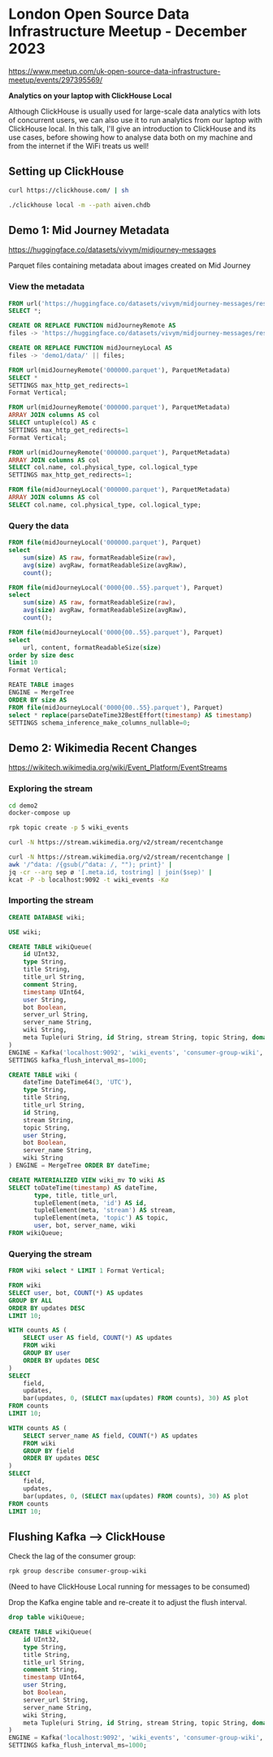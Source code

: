 # London Open Source Data Infrastructure Meetup - December 2023

https://www.meetup.com/uk-open-source-data-infrastructure-meetup/events/297395569/

**Analytics on your laptop with ClickHouse Local**

Although ClickHouse is usually used for large-scale data analytics with lots of concurrent users, we can also use it to run analytics from our laptop with ClickHouse local. In this talk, I'll give an introduction to ClickHouse and its use cases, before showing how to analyse data both on my machine and from the internet if the WiFi treats us well!

## Setting up ClickHouse

```bash
curl https://clickhouse.com/ | sh
```

```bash
./clickhouse local -m --path aiven.chdb
```

## Demo 1: Mid Journey Metadata

https://huggingface.co/datasets/vivym/midjourney-messages

Parquet files containing metadata about images created on Mid Journey

### View the metadata

```sql
FROM url('https://huggingface.co/datasets/vivym/midjourney-messages/resolve/main/data/000000.parquet', ParquetMetadata)
SELECT *;
```

```sql
CREATE OR REPLACE FUNCTION midJourneyRemote AS 
files -> 'https://huggingface.co/datasets/vivym/midjourney-messages/resolve/main/data/' || files;
```

```sql
CREATE OR REPLACE FUNCTION midJourneyLocal AS 
files -> 'demo1/data/' || files;
```


```sql
FROM url(midJourneyRemote('000000.parquet'), ParquetMetadata)
SELECT *
SETTINGS max_http_get_redirects=1
Format Vertical;
```

```sql
FROM url(midJourneyRemote('000000.parquet'), ParquetMetadata)
ARRAY JOIN columns AS col
SELECT untuple(col) AS c
SETTINGS max_http_get_redirects=1
Format Vertical;
```

```sql
FROM url(midJourneyRemote('000000.parquet'), ParquetMetadata) 
ARRAY JOIN columns AS col
SELECT col.name, col.physical_type, col.logical_type
SETTINGS max_http_get_redirects=1;
```

```sql
FROM file(midJourneyLocal('000000.parquet'), ParquetMetadata) 
ARRAY JOIN columns AS col
SELECT col.name, col.physical_type, col.logical_type;
```

### Query the data

```sql
FROM file(midJourneyLocal('000000.parquet'), Parquet) 
select 
    sum(size) AS raw, formatReadableSize(raw), 
    avg(size) avgRaw, formatReadableSize(avgRaw), 
    count();
```

```sql
FROM file(midJourneyLocal('0000{00..55}.parquet'), Parquet) 
select 
    sum(size) AS raw, formatReadableSize(raw), 
    avg(size) avgRaw, formatReadableSize(avgRaw), 
    count();
```

```sql
FROM file(midJourneyLocal('0000{00..55}.parquet'), Parquet)
select
    url, content, formatReadableSize(size)
order by size desc 
limit 10 
Format Vertical;
```

```sql
REATE TABLE images
ENGINE = MergeTree
ORDER BY size AS
FROM file(midJourneyLocal('0000{00..55}.parquet'), Parquet)
select * replace(parseDateTime32BestEffort(timestamp) AS timestamp)
SETTINGS schema_inference_make_columns_nullable=0;
```

## Demo 2: Wikimedia Recent Changes

https://wikitech.wikimedia.org/wiki/Event_Platform/EventStreams

### Exploring the stream

```bash
cd demo2
docker-compose up
```

```bash
rpk topic create -p 5 wiki_events
```

```bash
curl -N https://stream.wikimedia.org/v2/stream/recentchange 
```

```bash
curl -N https://stream.wikimedia.org/v2/stream/recentchange |
awk '/^data: /{gsub(/^data: /, ""); print}' |
jq -cr --arg sep ø '[.meta.id, tostring] | join($sep)' |
kcat -P -b localhost:9092 -t wiki_events -Kø
```

### Importing the stream

```sql
CREATE DATABASE wiki;
```

```sql
USE wiki;
```

```sql
CREATE TABLE wikiQueue(
    id UInt32,
    type String,
    title String,
    title_url String,
    comment String,
    timestamp UInt64,
    user String,
    bot Boolean,
    server_url String,
    server_name String,
    wiki String,
    meta Tuple(uri String, id String, stream String, topic String, domain String)
)
ENGINE = Kafka('localhost:9092', 'wiki_events', 'consumer-group-wiki', 'JSONEachRow')
SETTINGS kafka_flush_interval_ms=1000;
```

```sql
CREATE TABLE wiki (
    dateTime DateTime64(3, 'UTC'),
    type String,
    title String,
    title_url String,
    id String,
    stream String,
    topic String,
    user String,
    bot Boolean, 
    server_name String,
    wiki String
) ENGINE = MergeTree ORDER BY dateTime;
```

```sql
CREATE MATERIALIZED VIEW wiki_mv TO wiki AS 
SELECT toDateTime(timestamp) AS dateTime,
       type, title, title_url, 
       tupleElement(meta, 'id') AS id, 
       tupleElement(meta, 'stream') AS stream, 
       tupleElement(meta, 'topic') AS topic, 
       user, bot, server_name, wiki
FROM wikiQueue;
```

### Querying the stream

```sql
FROM wiki select * LIMIT 1 Format Vertical;
```

```sql
FROM wiki
SELECT user, bot, COUNT(*) AS updates
GROUP BY ALL
ORDER BY updates DESC
LIMIT 10;
```

```sql
WITH counts AS (
    SELECT user AS field, COUNT(*) AS updates
    FROM wiki
    GROUP BY user
    ORDER BY updates DESC
)
SELECT
    field,
    updates,
    bar(updates, 0, (SELECT max(updates) FROM counts), 30) AS plot
FROM counts
LIMIT 10;
```

```sql
WITH counts AS (
    SELECT server_name AS field, COUNT(*) AS updates
    FROM wiki
    GROUP BY field
    ORDER BY updates DESC
)
SELECT
    field,
    updates,
    bar(updates, 0, (SELECT max(updates) FROM counts), 30) AS plot
FROM counts
LIMIT 10;
```

## Flushing Kafka --> ClickHouse

Check the lag of the consumer group:

```bash
rpk group describe consumer-group-wiki
```

(Need to have ClickHouse Local running for messages to be consumed)

Drop the Kafka engine table and re-create it to adjust the flush interval.

```sql
drop table wikiQueue;
```

```sql
CREATE TABLE wikiQueue(
    id UInt32,
    type String,
    title String,
    title_url String,
    comment String,
    timestamp UInt64,
    user String,
    bot Boolean,
    server_url String,
    server_name String,
    wiki String,
    meta Tuple(uri String, id String, stream String, topic String, domain String)
)
ENGINE = Kafka('localhost:9092', 'wiki_events', 'consumer-group-wiki', 'JSONEachRow')
SETTINGS kafka_flush_interval_ms=1000;
```
